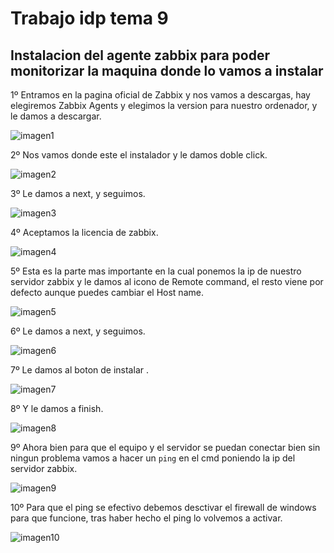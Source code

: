 # Trabajo idp tema 9

## Instalacion del agente zabbix para poder monitorizar la maquina donde lo vamos a instalar

1º Entramos en la pagina oficial de Zabbix y nos vamos a descargas, hay elegiremos Zabbix Agents y elegimos la version para nuestro ordenador, y le damos a descargar. 

![imagen1](imagenes/Captura-agente.JPG)

2º Nos vamos donde este el instalador y le damos doble click.

![imagen2](imagenes/Captura-agente2.JPG)

3º Le damos a next, y seguimos.

![imagen3](imagenes/Captura-agente3.JPG)

4º Aceptamos la licencia de zabbix.

![imagen4](imagenes/Captura-agente4.JPG)

5º Esta es la parte mas importante en la cual ponemos la ip de nuestro servidor zabbix y le damos al icono de Remote command, el resto viene por defecto aunque puedes cambiar el Host name.

![imagen5](imagenes/Captura-agente5.JPG)

6º Le damos a next, y seguimos.

![imagen6](imagenes/Captura-agente6.JPG)

7º Le damos al boton de instalar . 

![imagen7](imagenes/Captura-agente7.JPG)

8º Y le damos a finish.

![imagen8](imagenes/Captura-agente8.JPG)

9º Ahora bien para que el equipo y el servidor se puedan conectar bien sin ningun problema vamos a hacer un `ping` en el cmd poniendo la ip del servidor zabbix. 

![imagen9](imagenes/Captura-agente9.JPG)

10º Para que el ping se efectivo debemos desctivar el firewall de windows para que funcione, tras haber hecho el ping lo volvemos a activar. 

![imagen10](imagenes/agente.JPG)